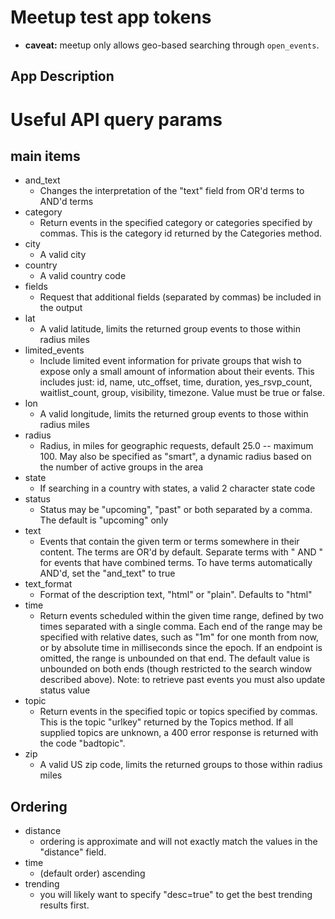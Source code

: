 # Meetup test app tokens

- **caveat:** meetup only allows geo-based searching through `open_events`.

## App Description

# Useful API query params

## main items

- and_text
  - Changes the interpretation of the "text" field from OR'd terms to AND'd
        terms
- category
  - Return events in the specified category or categories specified by
        commas. This is the category id returned by the Categories method.
- city
  - A valid city
- country
  - A valid country code
- fields
  - Request that additional fields (separated by commas) be included in the
        output
- lat
  - A valid latitude, limits the returned group events to those within radius
        miles
- limited_events
  - Include limited event information for private groups that wish to expose
        only a small amount of information about their events. This includes
        just: id, name, utc_offset, time, duration, yes_rsvp_count,
        waitlist_count, group, visibility, timezone. Value must be true or
        false.
- lon
  - A valid longitude, limits the returned group events to those within radius
        miles
- radius
  - Radius, in miles for geographic requests, default 25.0 -- maximum 100. May
        also be specified as "smart", a dynamic radius based on the number of
        active groups in the area
- state
  - If searching in a country with states, a valid 2 character state code
- status
  - Status may be "upcoming", "past" or both separated by a comma. The default
        is "upcoming" only
- text
  - Events that contain the given term or terms somewhere in their content. The
        terms are OR'd by default. Separate terms with " AND " for events that
        have combined terms. To have terms automatically AND'd, set the
        "and_text" to true
- text_format
  - Format of the description text, "html" or "plain". Defaults to "html"
- time
  - Return events scheduled within the given time range, defined by two times
        separated with a single comma. Each end of the range may be specified
        with relative dates, such as "1m" for one month from now, or by absolute
        time in milliseconds since the epoch. If an endpoint is omitted, the
        range is unbounded on that end. The default value is unbounded on both
        ends (though restricted to the search window described above). Note: to
        retrieve past events you must also update status value
- topic
  - Return events in the specified topic or topics specified by commas. This is
        the topic "urlkey" returned by the Topics method. If all supplied topics
        are unknown, a 400 error response is returned with the code "badtopic".
- zip
  - A valid US zip code, limits the returned groups to those within radius miles


## Ordering

- distance
  - ordering is approximate and will not exactly match the values in the
        "distance" field.
- time
  - (default order) ascending
- trending
  - you will likely want to specify "desc=true" to get the best trending results
        first.

